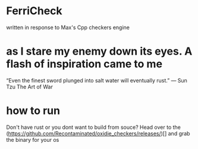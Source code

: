 # FerriCheck
written in response to Max's Cpp checkers engine

# as I stare my enemy down its eyes. A flash of inspiration came to me


“Even the finest sword plunged into salt water will eventually rust.”
― Sun Tzu The Art of War
# how to run
Don't have rust or you dont want to build from souce?
Head over to the (https://github.com/Recontaminated/oxidie_checkers/releases/)[] and grab the binary for your os
